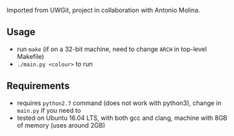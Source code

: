 Imported from UWGit, project in collaboration with Antonio Molina.

## Usage
- run `make` (if on a 32-bit machine, need to change `ARCH` in top-level Makefile)
- `./main.py <colour>` to run

## Requirements
- requires `python2.7` command (does not work with python3), change in `main.py` if you need to
- tested on Ubuntu 16.04 LTS, with both gcc and clang, machine with 8GB of memory (uses around 2GB)
